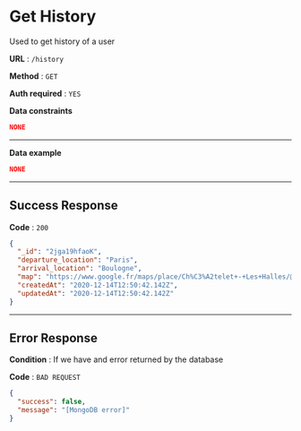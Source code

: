 # Get History

Used to get history of a user

**URL** : `/history`

**Method** : `GET`

**Auth required** : `YES`

**Data constraints**

```json
NONE
```

---

**Data example**

```json
NONE
```

---

## Success Response

**Code** : `200`

```json
{
  "_id": "2jga19hfaoK",
  "departure_location": "Paris",
  "arrival_location": "Boulogne",
  "map": "https://www.google.fr/maps/place/Ch%C3%A2telet+-+Les+Halles/@48.8620508,2.3449645,17z/data=!3m1!4b1!4m5!3m4!1s0x47e66e18c54f2257:0xb0fc90f7e38cba9f!8m2!3d48.8620508!4d2.3471532",
  "createdAt": "2020-12-14T12:50:42.142Z",
  "updatedAt": "2020-12-14T12:50:42.142Z"
}
```

---

## Error Response

**Condition** : If we have and error returned by the database

**Code** : `BAD REQUEST`

```json
{
  "success": false,
  "message": "[MongoDB error]"
}
```
